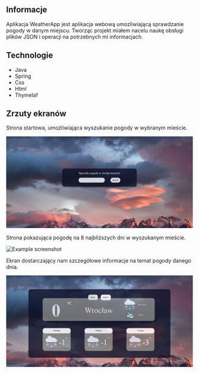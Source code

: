 
## Informacje
Aplikacja WeatherApp jest aplikacja webową umozliwiającą sprawdzanie pogody w danym miejscu.
Tworząc projekt miałem nacelu naukę obsługi plików JSON i operacji na potrzebnych mi informacjach.

## Technologie
* Java
* Spring
* Css
* Html
* Thymelaf

## Zrzuty ekranów

Strona startowa, umożliwiająca wyszukanie pogody w wybranym mieście.

![Example screenshot](./img/homepa.jpg)

Strona pokazująca pogodę na 8 najbliższych dni w wyszukanym mieście.

![Example screenshot](./img/serchpa.err.jpg)

Ekran dostarczający nam szczegółowe informacje na temat pogody danego dnia.

![Example screenshot](./img/daype.jpg)
